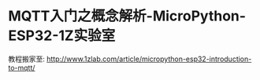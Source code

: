 # MQTT入门之概念解析-MicroPython-ESP32-1Z实验室

教程搬家至: 
http://www.1zlab.com/article/micropython-esp32-introduction-to-mqtt/